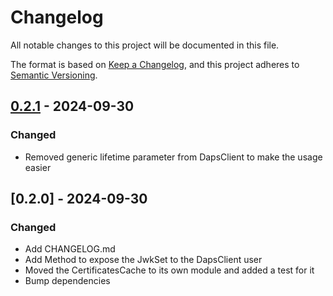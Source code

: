 # Changelog

All notable changes to this project will be documented in this file.

The format is based on [Keep a Changelog](https://keepachangelog.com/en/1.0.0/),
and this project adheres to [Semantic Versioning](https://semver.org/spec/v2.0.0.html).

## [0.2.1] - 2024-09-30

### Changed

- Removed generic lifetime parameter from DapsClient to make the usage easier

## [0.2.0] - 2024-09-30

### Changed

- Add CHANGELOG.md
- Add Method to expose the JwkSet to the DapsClient user
- Moved the CertificatesCache to its own module and added a test for it
- Bump dependencies

[0.2.1]: https://github.com///compare/v0.2.0..0.2.1

<!-- generated by git-cliff -->
